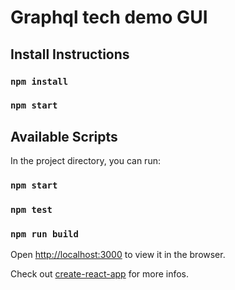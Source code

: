 # Graphql tech demo GUI

## Install Instructions

### `npm install`
### `npm start`

## Available Scripts

In the project directory, you can run:

### `npm start`
### `npm test`
### `npm run build`

Open [http://localhost:3000](http://localhost:3000) to view it in the browser.

Check out [create-react-app](https://facebook.github.io/create-react-app) for more infos.
